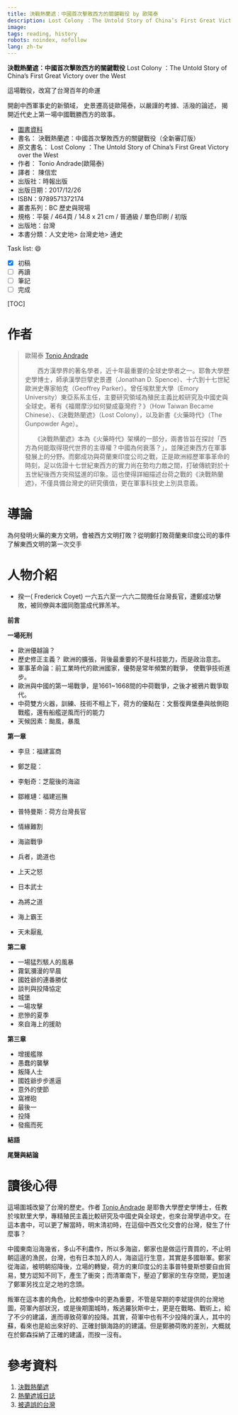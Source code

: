 ```yaml
---
title: 決戰熱蘭遮：中國首次擊敗西方的關鍵戰役 by 歐陽泰
description: Lost Colony ：The Untold Story of China’s First Great Victory over the West by Tonio Andrade
image: 
tags: reading, history
robots: noindex, nofollow
lang: zh-tw
---
```


**決戰熱蘭遮：中國首次擊敗西方的關鍵戰役**
Lost Colony ：The Untold Story of China’s First Great Victory over the West

這場戰役，改寫了台灣百年的命運

開創中西軍事史的新領域，
史景遷高徒歐陽泰，以嚴謹的考據、活潑的論述，
揭開近代史上第一場中國戰勝西方的故事。
<!--more-->


* [圖書資料](https://www.books.com.tw/products/0010773335)
* 書名： 決戰熱蘭遮：中國首次擊敗西方的關鍵戰役（全新審訂版）
* 原文書名： Lost Colony ：The Untold Story of China’s First Great Victory over the West
* 作者： Tonio Andrade(歐陽泰)  
* 譯者： 陳信宏
* 出版社：時報出版  
* 出版日期：2017/12/26
* ISBN：9789571372174
* 叢書系列：BC 歷史與現場
* 規格：平裝 / 464頁 / 14.8 x 21 cm / 普通級 / 單色印刷 / 初版
* 出版地：台灣
* 本書分類：人文史地> 台灣史地> 通史
 
Task list: :smile:

- [x] 初稿
- [ ] 再讀
- [ ] 筆記
- [ ] 完成

[TOC]

# 作者

> 歐陽泰 [Tonio Andrade]
> 
> 　　西方漢學界的著名學者，近十年最重要的全球史學者之一。耶魯大學歷史學博士，師承漢學巨擘史景遷（Jonathan D. Spence）、十六到十七世紀歐洲史專家帕克（Geoffrey Parker）。曾任埃默里大學（Emory University）東亞系系主任，主要研究領域為殖民主義比較研究及中國史與全球史。著有《福爾摩沙如何變成臺灣府？》（How Taiwan Became Chinese）、《決戰熱蘭遮》（Lost Colony），以及新書《火藥時代》（The Gunpowder Age）。
> 
> 　　《決戰熱蘭遮》本為《火藥時代》架構的一部分，兩書皆旨在探討「西方為何能取得現代世界的主導權？中國為何衰落？」，並陳述東西方在軍事發展上的分野。而鄭成功與荷蘭東印度公司之戰，正是歐洲經歷軍事革命的時刻，足以佐證十七世紀東西方的實力尚在勢均力敵之間，打破傳統對於十五世紀後西方突飛猛進的印象。這也使得詳細描述台荷之戰的《決戰熱蘭遮》，不僅具備台灣史的研究價值，更在軍事科技史上別具意義。

# 導論

為何發明火藥的東方文明，會被西方文明打敗？從明鄭打敗荷蘭東印度公司的事件了解東西文明的第一次交手

# 人物介紹

* 揆一( Frederick Coyet) 一六五六至一六六二間擔任台灣長官，遭鄭成功擊敗，被同僚與本國同胞當成代罪羔羊。

**前言**

**一場死刑**

* 歐洲優越論？
* 歷史修正主義？ 歐洲的擴張，背後最重要的不是科技能力，而是政治意志。
* 軍事革命論：前工業時代的歐洲國家，優勢是常年頻繁的戰爭， 使戰爭技術進步。
* 歐洲與中國的第一場戰爭，是1661~1668間的中荷戰爭，之後才被鴉片戰爭取代。
* 中荷雙方火器，訓練、技術不相上下，荷方的優點在：文藝復興堡壘與舷側砲戰艦，還有船艦逆風而行的能力
* 天候因素：颱風，暴風


**第一章**
* 李旦：福建富商
* 鄭芝龍：
* 李魁奇：芝龍後的海盜
* 鄒維璉：福建巡撫
* 普特曼斯：荷方台灣長官


* 情緣難割
* 海盜戰爭
* 兵者，詭道也
* 上天之怒
* 日本武士
* 為將之道
* 海上霸王
* 天未厭亂

**第二章**

* 一場猛烈駭人的風暴
* 霧氣瀰漫的早晨
* 國姓爺的連番勝仗
* 談判與投降協定
* 城堡
* 一場攻擊
* 悲慘的夏季
* 來自海上的援助

**第三章**

* 增援艦隊
* 愚蠢的襲擊
* 叛降人士
* 國姓爺步步進逼
* 意外的使節
* 窩裡砲
* 最後一
* 投降
* 發瘋而死

**結語**

**尾聲與結論**


# 讀後心得

這場圍城改變了台灣的歷史。作者 [Tonio Andrade] 是耶魯大學歷史學博士，任教於埃默里大學，專精殖民主義比較研究及中國史與全球史，也來台灣學過中文。在這本書中，可以更了解當時，明末清初時，在這個中西文化交會的台灣，發生了什麼事？



中國東南沿海幾省，多山不利農作，所以多海盜，鄭家也是做這行賣買的，不止明朝這邊的漁民，台灣，也有日本加入的人，海盜這行生意，其實是多國聯軍。鄭家從海盜，被明朝招降後，立場的轉變，荷方的東印度公的主事普特曼斯想要自由貿易，雙方認知不同下，產生了衝突；而清軍南下，壓迫了鄭家的生存空間，更加速了鄭軍另找立足之地的念頭。

叛軍在這本書的角色，比較想像中的更為重要，不管是早期的李斌提供的台灣地圖，荷軍內部狀況，或是後期圍城時，叛逃羅狄斯中士，更是在戰略、戰術上，給了不少的建議，進而導致荷軍的投降。其實，荷軍中也有不少投降的漢人，其中的蘇，看來也是給出來好的、正確封鎖海路的的建議。但是鄭勝荷敗的差別，大概就在於鄭森採納了正確的建議，而揆一沒有。


# 參考資料
1. [決戰熱蘭遮][]
2. [熱蘭遮城日誌][]
3. [被遺誤的台灣][]




[決戰熱蘭遮]: https://www.books.com.tw/products/0010773335 "決戰熱蘭遮"
[熱蘭遮城日誌]: https://zh.wikipedia.org/wiki/%E7%86%B1%E8%98%AD%E9%81%AE%E5%9F%8E%E6%97%A5%E8%AA%8C "熱蘭遮城日誌"
[被遺誤的台灣]: https://www.books.com.tw/products/0010527963 "被遺誤的台灣"
[google]: https://www.google.com "Search Engine"
[Tonio Andrade]: https://www.tonioandrade.com/ "歐陽泰"